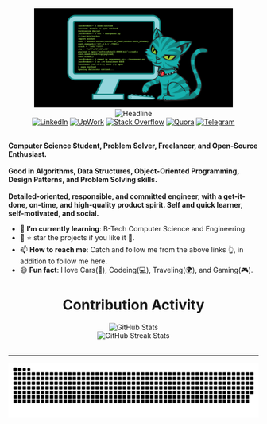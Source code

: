 <div>
    <div align=center>
        <img src="https://github.com/Jenin82/Jenin82/blob/main/coder-cat-2.png" alt="GitHub Coder Cat" height="200">
    </div>
    <div align=center>
        <img src="https://readme-typing-svg.herokuapp.com?color=%236FDA44&size=32&center=true&vCenter=true&width=600&height=50&lines=Hi+there+I'm+Jenin+%F0%9F%91%8B;Computer+Science+Student;Problem+Solver;Freelancer;Open-Source+Enthusiast" alt="Headline" />
    </div>
    <div align=center>
        <a href="https://www.linkedin.com/in/ahmedfathydev/"><img src="https://img.shields.io/badge/Linkedin-0077b5?style=flat&logo=linkedin" alt="LinkedIn" /></a>
        <a href="https://www.upwork.com/freelancers/~0121ca7f3563e57c0b"><img src="https://img.shields.io/badge/Upwork-494949?style=flat&logo=upwork" alt="UpWork" /></a>
        <a href="https://stackoverflow.com/users/11837259/ahmed-fathy"><img src="https://img.shields.io/badge/Stack Overflow-f48024?style=flat&logo=stackoverflow&logoColor=white" alt="Stack Overflow" /></a>
        <a href="https://www.quora.com/profile/Ahmed-Fathy-616"><img src="https://img.shields.io/badge/Quora-B92B27?style=flat&logo=quora" alt="Quora" /></a>
        <a href="https://t.me/ahmedfathydev"><img src="https://img.shields.io/badge/Telegram-0088cc?style=flat&logo=telegram" alt="Telegram" /></a>
    </div>
    <div align=left>
        <br>
        <p>
            <strong>
                Computer Science Student, Problem Solver, Freelancer, and Open-Source Enthusiast.<br><br>
                Good in Algorithms, Data Structures, Object-Oriented Programming, Design Patterns, and Problem Solving skills.<br><br>
                Detailed-oriented, responsible, and committed engineer, with a get-it-done, on-time, and high-quality product spirit. Self and quick learner, self-motivated, and social.
            </strong>
        </p>
        <ul>
            <li>🌱 <b>I’m currently learning</b>: B-Tech Computer Science and Engineering.</li>
            <li>🎯 ⭐️ star the projects if you like it 🤩.</li>
            <li>📫 <b>How to reach me</b>: Catch and follow me from the above links 👆, in addition to follow me here.</li>
            <li>😄 <b>Fun fact</b>: I love Cars(🚗), Codeing(💻), Traveling(🌍), and Gaming(🎮).</li>
        </ul>
    </div>
    <div align=center>
        <h1>Contribution Activity</h1>
        <img src="https://github-readme-stats.vercel.app/api?username=Jenin82&title_color=6FDA44&text_color=FFFFFF&show_icons=true&icon_color=6FDA44&include_all_commits=true&count_private=true&theme=dark" alt="GitHub Stats" height="200" />
        <br>
        <!--
        <img src="https://github-readme-stats.vercel.app/api/top-langs?username=ahmedfathydev&layout=compact&title_color=6FDA44&text_color=FFFFFF&theme=dark" alt="GitHub Most Used Languages" height="200" />
        <br>
        -->
        <img src="https://github-readme-streak-stats.herokuapp.com/?user=Jenin82&theme=dark&date_format=j%20M%5B%20Y%5D&currStreakLabel=6FDA44&fire=6FDA44&ring=6FDA44" alt="GitHub Streak Stats" height="200" />
        <br>
        <br>
    </div>
</div>

------
  
<!-- Grid Snake -->
<p align="center">
  <img  src="https://raw.githubusercontent.com/Elanza-48/Elanza-48/main/resources/img/github-contribution-grid-snake.svg"
    alt="example" />
</p>

<!---
Jenin82/Jenin82 is a ✨ special ✨ repository because its `README.md` (this file) appears on your GitHub profile.
You can click the Preview link to take a look at your changes.
--->
